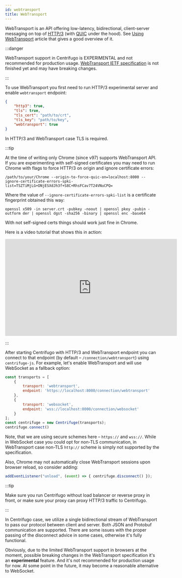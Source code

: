```yaml
---
id: webtransport
title: WebTransport
---
```


WebTransport is an API offering low-latency, bidirectional, client-server messaging on top of [HTTP/3](https://developer.mozilla.org/en-US/docs/Glossary/HTTP_3) (with [QUIC](https://developer.mozilla.org/en-US/docs/Glossary/QUIC) under the hood). See [Using WebTransport](https://web.dev/webtransport/) article that gives a good overview of it.

:::danger

WebTransport support in Centrifugo is EXPERIMENTAL and not recommended for production usage. [WebTransport IETF specification](https://datatracker.ietf.org/doc/draft-ietf-webtrans-http3/) is not finished yet and may have breaking changes.

:::

To use WebTransport you first need to run HTTP/3 experimental server and enable `webtransport` endpoint:

```json title="config.json"
{
    "http3": true,
    "tls": true,
    "tls_cert": "path/to/crt",
    "tls_key": "path/to/key",
    "webtransport": true
}
```

In HTTP/3 and WebTransport case TLS is required.

:::tip

At the time of writing only Chrome (since v97) supports WebTransport API. If you are experimenting with self-signed certificates you may need to run Chrome with flags to force HTTP/3 on origin and ignore certificate errors:

```
/path/to/your/Chrome --origin-to-force-quic-on=localhost:8000 --ignore-certificate-errors-spki-list=TSZTiMjLG+DNjESXdJh3f+S8C+RhsFCav7T24VNuCPQ=
```

Where the value of `--ignore-certificate-errors-spki-list` is a certificate fingerprint obtained this way:

```
openssl x509 -in server.crt -pubkey -noout | openssl pkey -pubin -outform der | openssl dgst -sha256 -binary | openssl enc -base64
```

With not self-signed certs things should work just fine in Chrome.

Here is a video tutorial that shows this in action:

<iframe width="560" height="315" src="https://www.youtube.com/embed/RmhggpXPncU" title="YouTube video player" frameBorder="0" allow="accelerometer; autoplay; clipboard-write; encrypted-media; gyroscope; picture-in-picture" allowFullScreen></iframe>

:::

After starting Centrifugo with HTTP/3 and WebTransport endpoint you can connect to that endpoint (by default – `/connection/webtransport`) using `centrifuge-js`. For example, let's enable WebTransport and will use WebSocket as a fallback option:

```javascript
const transports = [
    {
        transport: 'webtransport',
        endpoint: 'https://localhost:8000/connection/webtransport'
    },
    {
        transport: 'websocket',
        endpoint: 'wss://localhost:8000/connection/websocket'
    }
];
const centrifuge = new Centrifuge(transports);
centrifuge.connect()
```

Note, that we are using secure schemes here – `https://` and `wss://`. While in WebSocket case you could opt for non-TLS communication, in WebTransport case non-TLS `http://` scheme is simply not supported by the specification.

Also, Chrome may not automatically close WebTransport sessions upon browser reload, so consider adding:

```javascript
addEventListener("unload", (event) => { centrifuge.disconnect() });
```

:::tip

Make sure you run Centrifugo without load balancer or reverse proxy in front, or make sure your proxy can proxy HTTP/3 traffic to Centrifugo.

:::

In Centrifugo case, we utilize a single bidirectional stream of WebTransport to pass our protocol between client and server. Both JSON and Protobuf communication are supported. There are some issues with the proper passing of the disconnect advice in some cases, otherwise it's fully functional.

Obviously, due to the limited WebTransport support in browsers at the moment, possible breaking changes in the WebTransport specification it's an **experimental** feature. And it's not recommended for production usage for now. At some point in the future, it may become a reasonable alternative to WebSocket.
